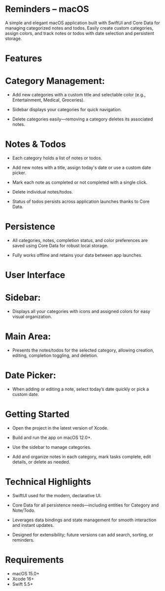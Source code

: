 # Reminders – macOS
A simple and elegant macOS application built with SwiftUI and Core Data for managing categorized notes and todos. Easily create custom categories, assign colors, and track notes or todos with date selection and persistent storage.

# Features
# Category Management:

- Add new categories with a custom title and selectable color (e.g., Entertainment, Medical, Groceries).

- Sidebar displays your categories for quick navigation.

- Delete categories easily—removing a category deletes its associated notes.

# Notes & Todos

- Each category holds a list of notes or todos.

- Add new notes with a title, assign today's date or use a custom date picker.

- Mark each note as completed or not completed with a single click.

- Delete individual notes/todos.

- Status of todos persists across application launches thanks to Core Data.

# Persistence

- All categories, notes, completion status, and color preferences are saved using Core Data for robust local storage.

- Fully works offline and retains your data between app launches.

# User Interface
# Sidebar:
- Displays all your categories with icons and assigned colors for easy visual organization.

# Main Area:
- Presents the notes/todos for the selected category, allowing creation, editing, completion toggling, and deletion.

# Date Picker:
- When adding or editing a note, select today’s date quickly or pick a custom date.

# Getting Started
- Open the project in the latest version of Xcode.

- Build and run the app on macOS 12.0+.

- Use the sidebar to manage categories.

- Add and organize notes in each category, mark tasks complete, edit details, or delete as needed.

# Technical Highlights
- SwiftUI used for the modern, declarative UI.

- Core Data for all persistence needs—including entities for Category and Note/Todo.

- Leverages data bindings and state management for smooth interaction and instant updates.

- Designed for extensibility; future versions can add search, sorting, or reminders.

# Requirements
- macOS 15.0+
- Xcode 16+
- Swift 5.5+

